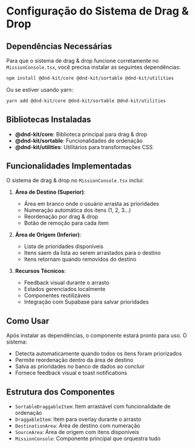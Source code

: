 # Configuração do Sistema de Drag & Drop

## Dependências Necessárias

Para que o sistema de drag & drop funcione corretamente no `MissionConsole.tsx`, você precisa instalar as seguintes dependências:

```bash
npm install @dnd-kit/core @dnd-kit/sortable @dnd-kit/utilities
```

Ou se estiver usando yarn:

```bash
yarn add @dnd-kit/core @dnd-kit/sortable @dnd-kit/utilities
```

## Bibliotecas Instaladas

- **@dnd-kit/core**: Biblioteca principal para drag & drop
- **@dnd-kit/sortable**: Funcionalidades de ordenação
- **@dnd-kit/utilities**: Utilitários para transformações CSS

## Funcionalidades Implementadas

O sistema de drag & drop no `MissionConsole.tsx` inclui:

1. **Área de Destino (Superior)**:
   - Área em branco onde o usuário arrasta as prioridades
   - Numeração automática dos itens (1, 2, 3...)
   - Reordenação por drag & drop
   - Botão de remoção para cada item

2. **Área de Origem (Inferior)**:
   - Lista de prioridades disponíveis
   - Itens saem da lista ao serem arrastados para o destino
   - Itens retornam quando removidos do destino

3. **Recursos Técnicos**:
   - Feedback visual durante o arrasto
   - Estados gerenciados localmente
   - Componentes reutilizáveis
   - Integração com Supabase para salvar prioridades

## Como Usar

Após instalar as dependências, o componente estará pronto para uso. O sistema:

- Detecta automaticamente quando todos os itens foram priorizados
- Permite reordenação dentro da área de destino
- Salva as prioridades no banco de dados ao concluir
- Fornece feedback visual e toast notifications

## Estrutura dos Componentes

- `SortableDraggableItem`: Item arrastável com funcionalidade de ordenação
- `DraggableItem`: Item para overlay durante o arrasto
- `DestinationArea`: Área de destino com numeração
- `SourceArea`: Área de origem com itens disponíveis
- `MissionConsole`: Componente principal que orquestra tudo 